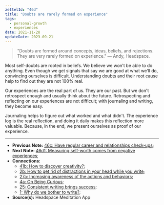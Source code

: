 ```yaml
---
zettelId: "46d"
title: "Doubts are rarely formed on experience"
tags:
  - personal-growth
  - experiences
date: 2021-11-28
updateDate: 2023-09-21
---
```


> "Doubts are formed around concepts, ideas, beliefs, and rejections. They are very rarely formed on experience." — Andy, Headspace.

Most self-doubts are rooted in beliefs. We believe we won't be able to do anything. Even though we get signals that say we are good at what we'll do, convincing ourselves is difficult. Understanding doubts and their root cause help to find out they are not 100% real.

Our experiences are the real part of us. They are our past. But we don't retrospect enough and usually think about the future. Retrospecting and reflecting on our experiences are not difficult; with journaling and writing, they become easy.

Journaling helps to figure out what worked and what didn't. The experience log is the real reflection, and doing it daily makes this reflection more valuable. Because, in the end, we present ourselves as proof of our experience.

---

- **Previous Note:** [46c: Have regular career and relationships check-ups](/notes/46c/);
- **Next Note:** [46d1: Measuring self-worth comes from negative experiences](/notes/46d1/);
- **Connections:**
  - [41b: How to discover creativity?](/notes/41b/);
  - [2b: How to get rid of distractions in your head while you write](/notes/2b/);
  - [27a: Increasing awareness of the actions and behaviors](/notes/27a/);
  - [4a: On Being Curious](/notes/4a/);
  - [25: Consistent writing brings success](/notes/25/);
  - [1: Why do we bother to write?](/notes/1/);
- **Source(s):** Headspace Meditation App
